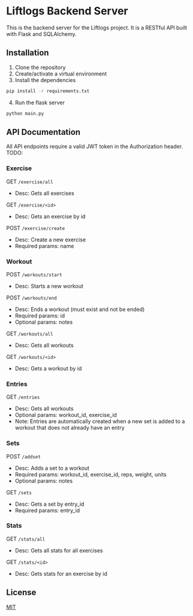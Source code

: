 # Liftlogs Backend Server
This is the backend server for the Liftlogs project. It is a RESTful API built with Flask and SQLAlchemy.

## Installation
1. Clone the repository
2. Create/activate a virtual environment
3. Install the dependencies
```bash
pip install -r requirements.txt
```
4. Run the flask server
```bash
python main.py
```

## API Documentation
All API endpoints require a valid JWT token in the Authorization header. TODO: 

### Exercise
GET `/exercise/all`
- Desc: Gets all exercises

GET `/exercise/<id>`
- Desc: Gets an exercise by id

POST `/exercise/create`
- Desc: Create a new exercise
- Required params: name

### Workout
POST `/workouts/start`
- Desc: Starts a new workout

POST `/workouts/end`
- Desc: Ends a workout (must exist and not be ended)
- Required params: id
- Optional params: notes

GET `/workouts/all`
- Desc: Gets all workouts

GET `/workouts/<id>`
- Desc: Gets a workout by id

### Entries
GET `/entries`
- Desc: Gets all workouts
- Optional params: workout_id, exercise_id
- Note: Entries are automatically created when a new set is added to a workout that does not already have an entry

### Sets
POST `/addset`
- Desc: Adds a set to a workout
- Required params: workout_id, exercise_id, reps, weight, units
- Optional params: notes

GET `/sets`
- Desc: Gets a set by entry_id
- Required params: entry_id

### Stats
GET `/stats/all`
- Desc: Gets all stats for all exercises

GET `/stats/<id>`
- Desc: Gets stats for an exercise by id

## License
[MIT](https://choosealicense.com/licenses/mit/)

